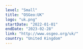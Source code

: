 ```yaml
---
level: "Small"
title: "OSGeo:UK"
logo: "uk.png"
startDate: "2022-01-01"
endDate: "2023-02-28"
link: "http://www.osgeo.org/uk/"
country: "United Kingdom"
---
```


